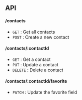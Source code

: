 ## API

#### /contacts
* `GET` : Get all contacts
* `POST` : Create a new contact

#### /contacts/:contactId
* `GET` : Get a contact
* `PUT` : Update a contact
* `DELETE` : Delete a contact

#### /contacts/:contactId/favorite
* `PATCH` : Update the favorite field
